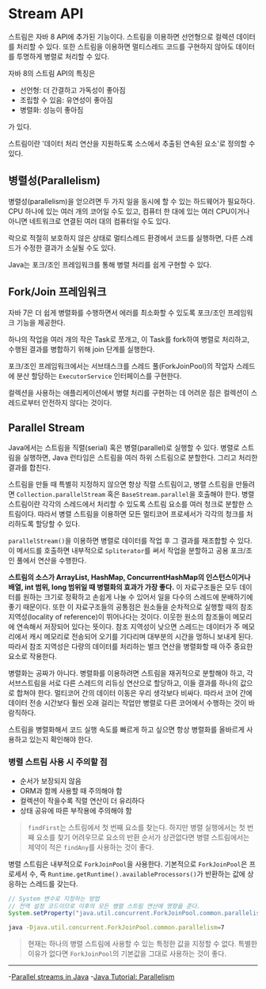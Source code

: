 # Stream API
스트림은 자바 8 API에 추가된 기능이다. 스트림을 이용하면 선언형으로 컬렉션 데이터를 처리할 수 있다. 또한 스트림을 이용하면 멀티스레드 코드를 구현하지 않아도 데이터를 투명하게 병렬로 처리할 수 있다.

자바 8의 스트림 API의 특징은
- 선언형: 더 간결하고 가독성이 좋아짐
- 조립할 수 있음: 유연성이 좋아짐
- 병렬화: 성능이 좋아짐

가 있다.

스트림이란 '데이터 처리 연산을 지원하도록 소스에서 추출된 연속된 요소'로 정의할 수 있다.

## 병렬성(Parallelism)
병렬성(parallelism)을 얻으려면 두 가지 일을 동시에 할 수 있는 하드웨어가 필요하다. CPU 하나에 있는 여러 개의 코어일 수도 있고, 컴퓨터 한 대에 있는 여러 CPU이거나 아니면 네트워크로 연결된 여러 대의 컴퓨터일 수도 있다.

락으로 적절히 보호하지 않은 상태로 멀티스레드 환경에서 코드를 실행하면, 다른 스레드가 수정한 결과가 소실될 수도 있다.

Java는 포크/조인 프레임워크를 통해 병렬 처리를 쉽게 구현할 수 있다.

## Fork/Join 프레임워크
자바 7은 더 쉽게 병렬화를 수행하면서 에러를 최소화할 수 있도록 포크/조인 프레임워크 기능을 제공한다.

하나의 작업을 여러 개의 작은 Task로 쪼개고, 이 Task를 fork하여 병렬로 처리하고, 수행된 결과를 병합하기 위해 join 단계를 실행한다.

포크/조인 프레임워크에서는 서브태스크를 스레드 풀(ForkJoinPool)의 작업자 스레드에 분산 할당하는 `ExecutorService` 인터페이스를 구현한다.

컬렉션을 사용하는 애플리케이션에서 병렬 처리를 구현하는 데 어려운 점은 컬렉션이 스레드로부터 안전하지 않다는 것이다.

## Parallel Stream
Java에서는 스트림을 직렬(serial) 혹은 병렬(parallel)로 실행할 수 있다. 병렬로 스트림을 실행하면, Java 런타임은 스트림을 여러 하위 스트림으로 분할한다. 그리고 처리한 결과를 합친다.

스트림을 만들 때 특별히 지정하지 않으면 항상 직렬 스트림이고, 병렬 스트림을 만들려면 `Collection.parallelStream` 혹은 `BaseStream.parallel`을 호출해야 한다. 병렬 스트림이란 각각의 스레드에서 처리할 수 있도록 스트림 요소를 여러 청크로 분할한 스트림이다. 따라서 병렬 스트림을 이용하면 모든 멀티코어 프로세서가 각각의 청크를 처리하도록 할당할 수 있다.

`parallelStream()`을 이용하면 병렬로 데이터를 작업 후 그 결과를 재조합할 수 있다. 이 메서드를 호출하면 내부적으로 `Spliterator`를 써서 작업을 분할하고 공용 포크/조인 풀에서 연산을 수행한다.

**스트림의 소스가 ArrayList, HashMap, ConcurrentHashMap의 인스턴스이거나 배열, int 범위, long 범위일 때 병렬화의 효과가 가장 좋다.** 이 자료구조들은 모두 데이터를 원하는 크기로 정확하고 손쉽게 나눌 수 있어서 일을 다수의 스레드에 분배하기에 좋기 때문이다. 또한 이 자료구조들의 공통점은 원소들을 순차적으로 실행할 때의 참조 지역성(locality of reference)이 뛰어나다는 것이다. 이웃한 원소의 참조들이 메모리에 연속해서 저장되어 있다는 뜻이다. 참조 지역성이 낮으면 스레드는 데이터가 주 메모리에서 캐시 메모리로 전송되어 오기를 기다리며 대부분의 시간을 멍하니 보내게 된다. 따라서 참조 지역성은 다량의 데이터를 처리하는 벌크 연산을 병렬화할 때 아주 중요한 요소로 작용한다. 

병렬화는 공짜가 아니다. 병렬화를 이용하려면 스트림을 재귀적으로 분할해야 하고, 각 서브스트림을 서로 다른 스레드의 리듀싱 연산으로 할당하고, 이들 결과를 하나의 값으로 합쳐야 한다. 멀티코어 간의 데이터 이동은 우리 생각보다 비싸다. 따라서 코어 간에 데이터 전송 시간보다 훨씬 오래 걸리는 작업만 병렬로 다른 코어에서 수행하는 것이 바람직하다.

스트림을 병렬화해서 코드 실행 속도를 빠르게 하고 싶으면 항상 병렬화를 올바르게 사용하고 있는지 확인해야 한다.

### 병렬 스트림 사용 시 주의할 점
- 순서가 보장되지 않음
- ORM과 함께 사용할 때 주의해야 함
- 컬렉션이 작을수록 직렬 연산이 더 유리하다
- 상태 공유에 따른 부작용에 주의해야 함

> `findFirst`는 스트림에서 첫 번째 요소를 찾는다. 하지만 병렬 실행에서는 첫 번째 요소를 찾기 어려우므로 요소의 반환 순서가 상관없다면 병렬 스트림에서는 제약이 적은 `findAny`를 사용하는 것이 좋다.

병렬 스트림은 내부적으로 `ForkJoinPool`을 사용한다. 기본적으로 `ForkJoinPool`은 프로세서 수, 즉 `Runtime.getRuntime().availableProcessors()`가 반환하는 값에 상응하는 스레드를 갖는다.

``` java
// System 변수로 지정하는 방법
// 전역 설정 코드이므로 이후의 모든 병렬 스트림 연산에 영향을 준다.
System.setProperty("java.util.concurrent.ForkJoinPool.common.parallelism", String.valueOf(numOfCores)));
```

``` bash
java -Djava.util.concurrent.ForkJoinPool.common.parallelism=7
```
> 현재는 하나의 병렬 스트림에 사용할 수 있는 특정한 값을 지정할 수 없다. 특별한 이유가 없다면 `ForkJoinPool`의 기본값을 그대로 사용하는 것이 좋다.


---
-[Parallel streams in Java](https://blogs.oracle.com/javamagazine/post/java-parallel-streams-performance-benchmark)
-[Java Tutorial: Parallelism](https://docs.oracle.com/javase/tutorial/collections/streams/parallelism.html)
